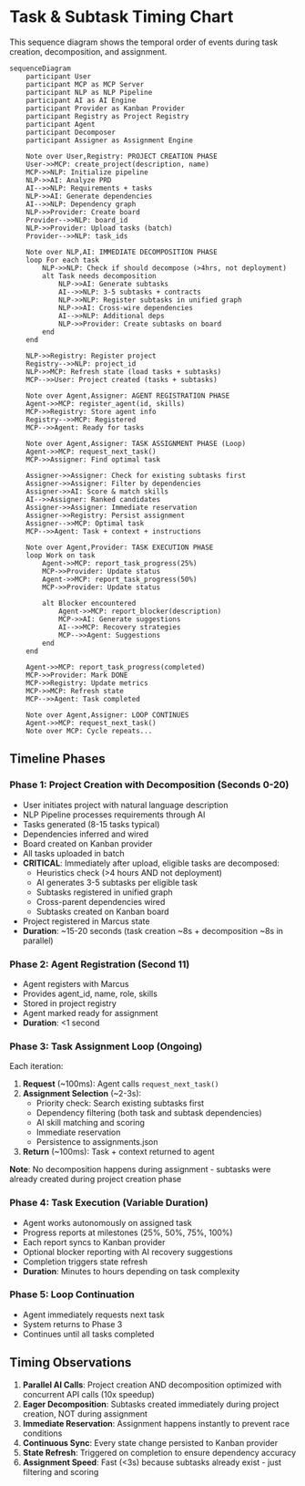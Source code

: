 # Task & Subtask Timing Chart

This sequence diagram shows the temporal order of events during task creation, decomposition, and assignment.

```mermaid
sequenceDiagram
    participant User
    participant MCP as MCP Server
    participant NLP as NLP Pipeline
    participant AI as AI Engine
    participant Provider as Kanban Provider
    participant Registry as Project Registry
    participant Agent
    participant Decomposer
    participant Assigner as Assignment Engine

    Note over User,Registry: PROJECT CREATION PHASE
    User->>MCP: create_project(description, name)
    MCP->>NLP: Initialize pipeline
    NLP->>AI: Analyze PRD
    AI-->>NLP: Requirements + tasks
    NLP->>AI: Generate dependencies
    AI-->>NLP: Dependency graph
    NLP->>Provider: Create board
    Provider-->>NLP: board_id
    NLP->>Provider: Upload tasks (batch)
    Provider-->>NLP: task_ids

    Note over NLP,AI: IMMEDIATE DECOMPOSITION PHASE
    loop For each task
        NLP->>NLP: Check if should decompose (>4hrs, not deployment)
        alt Task needs decomposition
            NLP->>AI: Generate subtasks
            AI-->>NLP: 3-5 subtasks + contracts
            NLP->>NLP: Register subtasks in unified graph
            NLP->>AI: Cross-wire dependencies
            AI-->>NLP: Additional deps
            NLP->>Provider: Create subtasks on board
        end
    end

    NLP->>Registry: Register project
    Registry-->>NLP: project_id
    NLP->>MCP: Refresh state (load tasks + subtasks)
    MCP-->>User: Project created (tasks + subtasks)

    Note over Agent,Assigner: AGENT REGISTRATION PHASE
    Agent->>MCP: register_agent(id, skills)
    MCP->>Registry: Store agent info
    Registry-->>MCP: Registered
    MCP-->>Agent: Ready for tasks

    Note over Agent,Assigner: TASK ASSIGNMENT PHASE (Loop)
    Agent->>MCP: request_next_task()
    MCP->>Assigner: Find optimal task

    Assigner->>Assigner: Check for existing subtasks first
    Assigner->>Assigner: Filter by dependencies
    Assigner->>AI: Score & match skills
    AI-->>Assigner: Ranked candidates
    Assigner->>Assigner: Immediate reservation
    Assigner->>Registry: Persist assignment
    Assigner-->>MCP: Optimal task
    MCP-->>Agent: Task + context + instructions

    Note over Agent,Provider: TASK EXECUTION PHASE
    loop Work on task
        Agent->>MCP: report_task_progress(25%)
        MCP->>Provider: Update status
        Agent->>MCP: report_task_progress(50%)
        MCP->>Provider: Update status

        alt Blocker encountered
            Agent->>MCP: report_blocker(description)
            MCP->>AI: Generate suggestions
            AI-->>MCP: Recovery strategies
            MCP-->>Agent: Suggestions
        end
    end

    Agent->>MCP: report_task_progress(completed)
    MCP->>Provider: Mark DONE
    MCP->>Registry: Update metrics
    MCP->>MCP: Refresh state
    MCP-->>Agent: Task completed

    Note over Agent,Assigner: LOOP CONTINUES
    Agent->>MCP: request_next_task()
    Note over MCP: Cycle repeats...
```

## Timeline Phases

### Phase 1: Project Creation with Decomposition (Seconds 0-20)
- User initiates project with natural language description
- NLP Pipeline processes requirements through AI
- Tasks generated (8-15 tasks typical)
- Dependencies inferred and wired
- Board created on Kanban provider
- All tasks uploaded in batch
- **CRITICAL**: Immediately after upload, eligible tasks are decomposed:
  - Heuristics check (>4 hours AND not deployment)
  - AI generates 3-5 subtasks per eligible task
  - Subtasks registered in unified graph
  - Cross-parent dependencies wired
  - Subtasks created on Kanban board
- Project registered in Marcus state
- **Duration**: ~15-20 seconds (task creation ~8s + decomposition ~8s in parallel)

### Phase 2: Agent Registration (Second 11)
- Agent registers with Marcus
- Provides agent_id, name, role, skills
- Stored in project registry
- Agent marked ready for assignment
- **Duration**: <1 second

### Phase 3: Task Assignment Loop (Ongoing)
Each iteration:
1. **Request** (~100ms): Agent calls `request_next_task()`
2. **Assignment Selection** (~2-3s):
   - Priority check: Search existing subtasks first
   - Dependency filtering (both task and subtask dependencies)
   - AI skill matching and scoring
   - Immediate reservation
   - Persistence to assignments.json
3. **Return** (~100ms): Task + context returned to agent

**Note**: No decomposition happens during assignment - subtasks were already created during project creation phase

### Phase 4: Task Execution (Variable Duration)
- Agent works autonomously on assigned task
- Progress reports at milestones (25%, 50%, 75%, 100%)
- Each report syncs to Kanban provider
- Optional blocker reporting with AI recovery suggestions
- Completion triggers state refresh
- **Duration**: Minutes to hours depending on task complexity

### Phase 5: Loop Continuation
- Agent immediately requests next task
- System returns to Phase 3
- Continues until all tasks completed

## Timing Observations

1. **Parallel AI Calls**: Project creation AND decomposition optimized with concurrent API calls (10x speedup)
2. **Eager Decomposition**: Subtasks created immediately during project creation, NOT during assignment
3. **Immediate Reservation**: Assignment happens instantly to prevent race conditions
4. **Continuous Sync**: Every state change persisted to Kanban provider
5. **State Refresh**: Triggered on completion to ensure dependency accuracy
6. **Assignment Speed**: Fast (<3s) because subtasks already exist - just filtering and scoring
